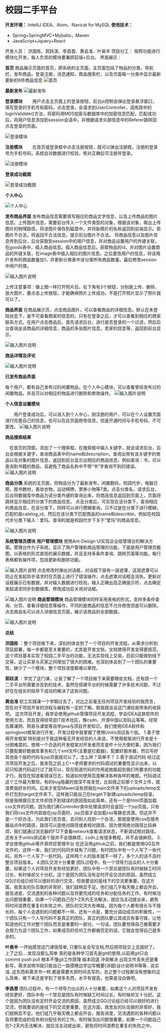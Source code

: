 # 校园二手平台


**开发环境：** IntelliJ IDEA、Atom、Navicat for MySQL
**使用技术：**

 -  Spring+SpringMVC+Mybatis，Maven
 -  JavaScript+Jquery+React

开发人员： 洪国栋、郭跃滨、李昌晋、黄会准、叶昊辛
项目分工： 按照功能进行模块化开发，每人负责的模块要兼顾前端+后台。 
界面展示：

 **首页** 
商品展示页面的首页，即系统的主页面，主页面包括了物品的分类，导航栏，发布商品，登录注册，消息通知，商品搜索栏，以及页面每一分类中显示最新更新的6件商品信息
![首页](https://gitee.com/uploads/images/2018/0701/195803_98d15fbb_1622082.png "QQ图片20180701195738.png")

 **最新发布** 
![最新发布](https://gitee.com/uploads/images/2018/0701/195254_c48d0d19_1622082.png "2)$B6Z{RD{MC]%MEI_W{A2C.png")

 **登录模块** 
　　用户点击主页面上的登录按钮，前台js控制会弹出登录悬浮窗口，填写登录的手机号和密码，点击登录，会请求到UserController，调用其中的loginValidate()方法，将密码用MD5加密与数据库中的加密信息匹配，匹配成功后，将用户信息添加到session会话中，并根据请求头部信息中的Referer跳转回点击登录的页面。 

![登录模块](https://gitee.com/uploads/images/2018/0701/195631_9a8c8526_1622082.png "X%XL(CAE6(JA`JO_J0@10D8.png")

 **注册模块** 
　　在首页或登录框中点击注册按钮，就可以弹出注册框，注册的登录号为手机号码，系统会对数据进行校验，核对正确后可注册并登录。 

![注册模块](https://gitee.com/uploads/images/2018/0701/195718_2f6bfa77_1622082.png "8D5)4[XUTZK}6SF_WBK7_W4.png")

 **登录成功截图** 

![登录成功截图](https://gitee.com/uploads/images/2018/0701/195910_67ac98ff_1622082.png "在这里输入图片标题")

 **个人中心** 

![个人中心](https://gitee.com/uploads/images/2018/0701/195957_c5668a05_1622082.png "在这里输入图片标题")

 **发布商品界面** 
    发布商品信息需要填写相应的商品文字信息，以及上传商品的图片信息。上传图片信息，需要前台传入一个文件类型的对象，根据该对象，取出上传图片的物理路径，将该图片保存到磁盘中，并将新图片的名称返回到前端显示。若图片不合法，将返回不合法信息，提示前台图片不合法。
    将商品信息以及图片信息传到后台，后台获取到session中的用户信息，并对商品设置用户的外键关联，在goods表中，插入商品信息。插入商品信息后，获取物品的id，并对图片设置商品的外键关联，在image表中插入相应的图片信息。之后更改用户的信息，将该用户发布的商品数量加1，并更新分类表中该分类所有商品数量。最后修改session中用户的值。

![输入图片说明](https://gitee.com/uploads/images/2018/0701/200026_218ad08d_1622082.png "在这里输入图片标题")

上传注意事项：像上图一样打开照片后，右下角有3个按钮，分别是上传、删除、放大图片，要点击上传按钮，才能确保照片上传成功，不是打开照片显示了照片就可以了。


 **商品界面** 
在商品展示页，点击商品图片，可以查看商品的详细信息。默认在未登陆状态下，是不可查看商家的信息的，只有在登录之后，才可以查看到相应的商家联系方式。在用户点击商品后，首先请求后台，进行是否登录的一个过滤，然后后台查询出该商品的详细信息，商品的多张图片信息，卖家的信息等，返回到前台显示。 

![输入图片说明](https://gitee.com/uploads/images/2018/0701/200343_fbc4af2e_1622082.png "在这里输入图片标题")

 **商品详情及评论** 

![输入图片说明](https://gitee.com/uploads/images/2018/0701/200413_8f1eac52_1622082.png "在这里输入图片标题")

 **已发布商品界面** 

每个用户，都有自己发布过的闲置物品，在个人中心模块，可以查看曾经发布过的闲置物品，并且可以对相应的物品进行删除和修改操作。
![输入图片说明](https://gitee.com/uploads/images/2018/0701/200518_a922b1e1_1622082.png "在这里输入图片标题")

 **个人信息设置模块** 

　　用户登录成功后，可以进入到个人中心，刚注册的用户，可以在个人设置页面进行完善自己的信息，也可以在此页面修改信息，但是开通时间与手机号码，不可更改。 
![输入图片说明](https://gitee.com/uploads/images/2018/0701/200552_f6c99552_1622082.png "在这里输入图片标题")

 **商品搜索结果** 

　在首页的顶部，添加了一个搜索框，在搜索框中输入关键字，就会请求后台，后台会根据关键字，查询商品表中的name和description，查询出带有该关键字的商品以及对象的图片信息，返回到前台显示出相应的商品信息，例如查询：书，可以查询到书籍的商品，且避免了商品名称中不带“书”字查询不到的错误。 
![输入图片说明](https://gitee.com/uploads/images/2018/0701/200723_445a0e65_1622082.png "在这里输入图片标题")

 **商品分类** 
    系统的主页面，将物品分为了最新发布，闲置数码，校园代步，电器日用，图书教材，美妆衣物，运动棋牌，票券小物等7类。点击分类名，请求后台，后台将数据库中商品为该分类外键的查询出来，将商品信息返回到页面上，页面将跳转显示相应的分类下的商品信息。 
    点击分类后，可实现在该分类下，查询相应的商品信息，在该分类下，同样可以进行模糊查询，只不过是在分类下进行模糊，匹配的是catelog_id，然后在该分类下匹配商品的name和describle，例如在校园代步分类下输入：爱玛，查询的就是校园代步下关于“爱玛”的商品信息。
 
![输入图片说明](https://gitee.com/uploads/images/2018/0701/200753_92de7630_1622082.png "在这里输入图片标题")

 **系统管理员模块** 
 **用户管理模块** 
    使用Ant-Design UI实现企业级管理台的解决方案。管理台作为子系统，显示了用户管理和商品管理的功能，下面是用户管理页截图，以表格的形式直观的展示数据，并且支持多条件查询、跳转页面等功能。每行表格都有操作项，包括更新和删除功能。

![输入图片说明](https://gitee.com/uploads/images/2018/0701/201812_f36e5d87_1622082.jpeg "在这里输入图片标题")
    点击修改时弹出对话框，对话框下层有一层遮罩，这层遮罩可以防止在发起异步请求时在页面上进行了错误操作，点击遮罩对话框会消失。更新对话框展示已有数据，并对输入数据进行校验，输入正确出现正确提示符，点击确定发起请求同步到数据库，修改成功后关闭对话框。 

![输入图片说明](https://gitee.com/uploads/images/2018/0701/201906_427daa53_1622082.jpeg "在这里输入图片标题")
 **商品管理模块** 
    商品管理模块同样采用表格的形式，支持多条件查询、分页、查看详细信息等操作，不同的是商品的信息不允许修改但是可以删除。点击商品名可以进入详细信息页面，展示该商品的全部数据。 

![输入图片说明](https://gitee.com/uploads/images/2018/0701/201922_7e7a68a6_1622082.jpeg "在这里输入图片标题")

 **总结** 

 **洪国栋** ：整个项目做下来，深刻的体会到了一个项目的开发流程。从需求分析到项目部署，每一步都是至关重要的，尤其是开发文档，文档使得开发变得更规范，这个项目基本实现了校园二手平台的功能，无法实现线上交易，目前只能做到线下交易，这让买家与买家之间增加了很大的困难。也深刻体会到了一个团队的重要性，缺少了一个模块，整个项目进度都难以掌控。

 **郭跃滨** ：学完了这门课，让我了解了一个项目做下来需要哪些文档，还有搭一个二手平台所需要涉及到的技术，虽然在搭建平台的时候需要了许多技术问题，不过好在在组长的指导下成功的解决了这些问题。

 **黄会准** 
软工实践课一个学期过去了，对比之前毫无任何项目开发经验的我而言，现在对于项目开发的流程与编程有一定的了解。那我就谈谈这门课给我带来的收获吧。
这次项目开发，我学会使用github管理项目开发流程，学会IDEA这款软件的使用方法，而且变得经常逛IT技术社区，像csdn、开源中国以及码云等等。经常去慕课网、网易与课堂等自学java与项目开发知识。我们使用IDEA软件和springboot框架进行开发，开发过程中我掌握了使用Unitis测试各个层。
1.善于使用开发框架
特别是对于我这种毫无开发经验的人来说，不使用框架进行开发是十分困难度的。使用一个合适的开发框架对开发者而言是件十分方便的事，因为我们只要配置好数据库事务和几个xml文件(主要是拦截器)，配置好服务器，然后写好其他各个层的代码与jsp页面就可以了。怎么样？简单不？
2.善于调试代码
经过这次项目开发之后，我发现之前上C++老师要求的代码调试的重要性显示出来，以前只知道代码运行过了就可以，现在知道代码的作用是她能起到我们所要求的功能才行。我现在知道看错误日志，知道如何使用百度解决各种各样的难题。代码调试这个工作最为繁琐，有的bug隐藏的很深不易发觉，比如我之前那个文件上传，就浪费我好长时间。后来才发现Maven没有把我在main文件夹下的uploads/temp文件打包到target文件夹下。这样我只能自己在target下新建uploads/temp目录。但是我根据日志文件却找不到错误的原因竟如此简单。还有一个是html页面加载css文件的问题。因为我们再Controller类中处理请求时会返回一个jsp页面，只有我们将css文件内容放在jsp页面时，jsp页面才会加载css等静态资源。但这并不是一个好办法，为此我们去百度，去问别人找到一个办法，那就是使用css在服务器站点中的路径，路径可以是绝对路径或者相对路径。因为使用绝对路径比较麻烦，我们就通过浏览器的F12下查看network查看请求状态，不断调试相对路径。还有关于unitis测试各个层并不会很麻烦，csdn上有很多教程，并不会很麻烦。
3.学会使用github等开源项目管理平台
在还没用github之前，我们都是使用QQ互传文件的，这样一来，我们的代码同步就有了问题，有时团队中有一个人写了一些代码，另外一个人写了一些代码，这样两个人的版本就不一样了，多个人的话不及时整合项目版本。
4.团队交流十分重要
团队过程中，有一个领导力出众的人十分重要，如果这个人对项目开发有经验更好，团队中有一个禁忌是团队有时候缺工时间过长，有时候却又十分赶。这个是因为团队没有定时开会交流的原因，虽然成立QQ讨论组已经可以很好的进行交流，但我要说的是线下的交流更重要。在这方面，我舍友的队伍做的非常好，我们就稍显不足。他们组几乎每天晚上都会开会，报告进度，交流遇到的各种问题以及将要完成的任务和分配任务的工作。有时候泡出问题很重要，如果一个问题自己在1-2天内无法解决，就应当主动提出来，避免将时间浪费在重复的失败之中。团队的交流大有裨益，因为每个人都有擅长与不擅长的，每个人会遇到的问题都不一样。还有一点是，要充分调动成员的积极性，一个团队只有一个人写代码不是真正的团队，真正的团队要让其成员有事可做，让他知道他的工作对整个团队而言是重要的一部分。一句话，团队要觉得自己被需要才会努力为这个团队工作，如果成员的任何工作都被否定的话，它就会觉得自己是多余的。

 **叶昊辛** 
一开始感觉这门课很简单, 只要队友会写文档,然后把项目交上去就好了。上了之后….发现没那么简单 真的是各种学习首先是git的使用,以前用git只会commit push pull 根本不懂git工作原理 版本回退 冲突解决 出现文件丢失还是重新写。需求说明书就只能自己一路摸瞎边学边写概要(详细)设计说明书等等.. 说实话..这东西和需求书一样,都是需要大把时间去写的，总之整个过程都没有想象的这么简单，做下来还是学到了很多东西，水平有提高，也算是没白做吧。

 **李昌晋** 
团队过程中，有一个领导力出众的人十分重要，如果这个人对项目开发有经验更好，团队中有一个禁忌是团队有时候缺工时间过长，有时候却又十分赶。这个是因为团队没有定时开会交流的原因，虽然成立QQ讨论组已经可以很好的进行交流，但我要说的是线下的交流更重要。在这方面，我舍友的队伍做的非常好，我们就稍显不足。他们组几乎每天晚上都会开会，报告进度，交流遇到的各种问题以及将要完成的任务和分配任务的工作。有时候泡出问题很重要，如果一个问题自己在1-2天内无法解决，就应当主动提出来，避免将时间浪费在重复的失败之中。